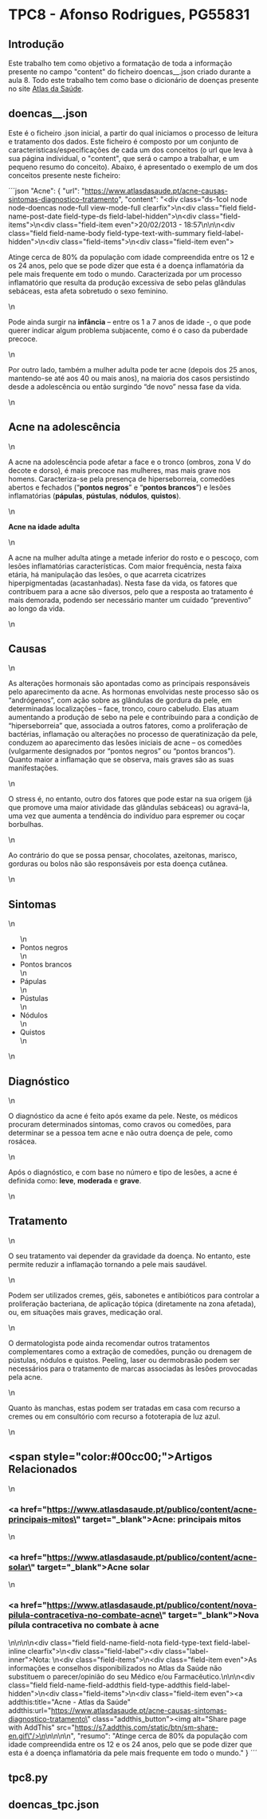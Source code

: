 # TPC8 - Afonso Rodrigues, PG55831

## Introdução

Este trabalho tem como objetivo a formatação de toda a informação presente no campo "content" do ficheiro doencas__.json criado durante a aula 8. 
Todo este trabalho tem como base o dicionário de doenças presente no site [Atlas da Saúde](https://www.atlasdasaude.pt/doencasaaz/).

## doencas__.json

Este é o ficheiro .json inicial, a partir do qual iniciamos o processo de leitura e tratamento dos dados. Este ficheiro é composto por um conjunto de características/especificações de cada um dos conceitos (o url que leva à sua página individual, o "content", que será o campo a trabalhar, e um pequeno resumo do conceito).
Abaixo, é apresentado o exemplo de um dos conceitos presente neste ficheiro:

´´´json
 "Acne": {
        "url": "https://www.atlasdasaude.pt/acne-causas-sintomas-diagnostico-tratamento",
        "content": "<div class=\"ds-1col node node-doencas node-full view-mode-full clearfix\">\n<div class=\"field field-name-post-date field-type-ds field-label-hidden\">\n<div class=\"field-items\">\n<div class=\"field-item even\">20/02/2013 - 18:57</div>\n</div>\n</div>\n<div class=\"field field-name-body field-type-text-with-summary field-label-hidden\">\n<div class=\"field-items\">\n<div class=\"field-item even\"> <p>Atinge cerca de 80% da população com idade compreendida entre os 12 e os 24 anos, pelo que se pode dizer que esta é a doença inflamatória da pele mais frequente em todo o mundo. Caracterizada por um processo inflamatório que resulta da produção excessiva de sebo pelas glândulas sebáceas, esta afeta sobretudo o sexo feminino.</p>\n<p>Pode ainda surgir na <strong>infância</strong> – entre os 1 a 7 anos de idade -, o que pode querer indicar algum problema subjacente, como é o caso da puberdade precoce.</p>\n<p>Por outro lado, também a mulher adulta pode ter acne (depois dos 25 anos, mantendo-se até aos 40 ou mais anos), na maioria dos casos persistindo desde a adolescência ou então surgindo “de novo” nessa fase da vida.</p>\n<h2><strong>Acne na adolescência</strong></h2>\n<p>A acne na adolescência pode afetar a face e o tronco (ombros, zona V do decote e dorso), é mais precoce nas mulheres, mas mais grave nos homens. Caracteriza-se pela presença de hiperseborreia, comedões abertos e fechados (“<strong>pontos negros</strong>” e “<strong>pontos brancos</strong>”) e lesões inflamatórias (<strong>pápulas</strong>, <strong>pústulas</strong>, <strong>nódulos</strong>, <strong>quistos</strong>).</p>\n<p><strong>Acne na idade adulta</strong></p>\n<p>A acne na mulher adulta atinge a metade inferior do rosto e o pescoço, com lesões inflamatórias características. Com maior frequência, nesta faixa etária, há manipulação das lesões, o que acarreta cicatrizes hiperpigmentadas (acastanhadas). Nesta fase da vida, os fatores que contribuem para a acne são diversos, pelo que a resposta ao tratamento é mais demorada, podendo ser necessário manter um cuidado “preventivo” ao longo da vida.</p>\n<h2><strong>Causas </strong></h2>\n<p>As alterações hormonais são apontadas como as principais responsáveis pelo aparecimento da acne. As hormonas envolvidas neste processo são os “andrógenos”, com ação sobre as glândulas de gordura da pele, em determinadas localizações – face, tronco, couro cabeludo. Elas atuam aumentando a produção de sebo na pele e contribuindo para a condição de “hiperseborreia” que, associada a outros fatores, como a proliferação de bactérias, inflamação ou alterações no processo de queratinização da pele, conduzem ao aparecimento das lesões iniciais de acne – os comedões (vulgarmente designados por “pontos negros” ou “pontos brancos”). Quanto maior a inflamação que se observa, mais graves são as suas manifestações.</p>\n<p>O stress é, no entanto, outro dos fatores que pode estar na sua origem (já que promove uma maior atividade das glândulas sebáceas) ou agravá-la, uma vez que aumenta a tendência do indivíduo para espremer ou coçar borbulhas.</p>\n<p>Ao contrário do que se possa pensar, chocolates, azeitonas, marisco, gorduras ou bolos não são responsáveis por esta doença cutânea.</p>\n<h2><strong>Sintomas</strong></h2>\n<ul>\n<li>Pontos negros</li>\n<li>Pontos brancos</li>\n<li>Pápulas</li>\n<li>Pústulas</li>\n<li>Nódulos</li>\n<li>Quistos</li>\n</ul>\n<h2><strong>Diagnóstico </strong></h2>\n<p>O diagnóstico da acne é feito após exame da pele. Neste, os médicos procuram determinados sintomas, como cravos ou comedões, para determinar se a pessoa tem acne e não outra doença de pele, como rosácea.</p>\n<p>Após o diagnóstico, e com base no número e tipo de lesões, a acne é definida como: <strong>leve</strong>, <strong>moderada</strong> e <strong>grave</strong>.</p>\n<h2><strong>Tratamento </strong></h2>\n<p>O seu tratamento vai depender da gravidade da doença. No entanto, este permite reduzir a inflamação tornando a pele mais saudável.</p>\n<p>Podem ser utilizados cremes, géis, sabonetes e antibióticos para controlar a proliferação bacteriana, de aplicação tópica (diretamente na zona afetada), ou, em situações mais graves, medicação oral.</p>\n<p>O dermatologista pode ainda recomendar outros tratamentos complementares como a extração de comedões, punção ou drenagem de pústulas, nódulos e quistos. Peeling, laser ou dermobrasão podem ser necessários para o tratamento de marcas associadas às lesões provocadas pela acne.</p>\n<p>Quanto às manchas, estas podem ser tratadas em casa com recurso a cremes ou em consultório com recurso a fototerapia de luz azul.</p>\n<h2><span style=\"color:#00cc00;\">Artigos Relacionados </span></h2>\n<h3><a href=\"https://www.atlasdasaude.pt/publico/content/acne-principais-mitos\" target=\"_blank\">Acne: principais mitos </a></h3>\n<h3><a href=\"https://www.atlasdasaude.pt/publico/content/acne-solar\" target=\"_blank\">Acne solar</a></h3>\n<h3><a href=\"https://www.atlasdasaude.pt/publico/content/nova-pilula-contracetiva-no-combate-acne\" target=\"_blank\">Nova pílula contracetiva no combate à acne</a></h3>\n</div>\n</div>\n</div>\n<div class=\"field field-name-field-nota field-type-text field-label-inline clearfix\">\n<div class=\"field-label\"><div class=\"label-inner\">Nota: </div></div>\n<div class=\"field-items\">\n<div class=\"field-item even\">As informações e conselhos disponibilizados no Atlas da Saúde não substituem o parecer/opinião do seu Médico e/ou Farmacêutico.</div>\n</div>\n</div>\n<div class=\"field field-name-field-addthis field-type-addthis field-label-hidden\">\n<div class=\"field-items\">\n<div class=\"field-item even\"><a addthis:title=\"Acne - Atlas da Saúde\" addthis:url=\"https://www.atlasdasaude.pt/acne-causas-sintomas-diagnostico-tratamento\" class=\"addthis_button\"><img alt=\"Share page with AddThis\" src=\"https://s7.addthis.com/static/btn/sm-share-en.gif\"/>\n</a>\n</div>\n</div>\n</div>\n</div>",
        "resumo": "Atinge cerca de 80% da população com idade compreendida entre os 12 e os 24 anos, pelo que se pode dizer que esta é a doença inflamatória da pele mais frequente em todo o mundo."
    }
´´´

## tpc8.py

## doencas_tpc.json
 
